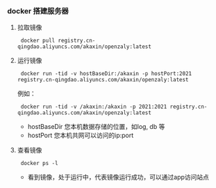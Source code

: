 ### docker 搭建服务器

1. 拉取镜像

		docker pull registry.cn-qingdao.aliyuncs.com/akaxin/openzaly:latest

2. 运行镜像
	
		docker run -tid -v hostBaseDir:/akaxin -p hostPort:2021 registry.cn-qingdao.aliyuncs.com/akaxin/openzaly:latest
		
	例如：
	
		docker run -tid -v /akaxin:/akaxin -p 2021:2021 registry.cn-qingdao.aliyuncs.com/akaxin/openzaly:latest

	* hostBaseDir 您本机数据存储的位置，如log, db 等
	* hostPort 您本机共网可以访问的ip:port

3. 查看镜像
	
		docker ps -l
	
	* 看到镜像，处于运行中，代表镜像运行成功，可以通过app访问站点
